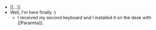 - [[...]]
- Well, I'm here finally :)
  - I received my second keyboard and I installed it on the desk with [[Paramita]].
